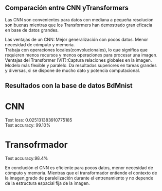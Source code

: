 ## Comparación entre CNN yTransformers
Las CNN son convenientes para datos con mediana a pequeña resolucion son buenas mientras que los Transformers han demostrado gran eficacia en base de datos grandes.<br>

Las ventajas de un CNN: Mejor generalización con pocos datos. Menor necesidad de cómputo y memoria. <br>
Trabaja con operaciones locales(convolucionales), lo  que significa que requieren menos recursos y menos operaciones para procesar una imagen.
Ventajas del Transformer (ViT):Captura relaciones globales en la imagen. Modelo más flexible y paralelo. Da resultados superiores en tareas grandes y diversas, si se dispone de mucho dato y potencia computacional.<br>


## Resultados con la base de datos BdMnist <br>
# CNN <br>
Test loss: 0.025131383910775185<br>
Test accuracy: 99.10%
# Transofrmador
Test accuracy:98.4%


En conclución el CNN es eficiente para pocos datos, menor necesidad de cómputo y memoria. Mientras que el transformador entiende el contexto de la imagen,grado de paralelización durante el entrenamiento y no depende de la estructura espacial fija de la imagen.
